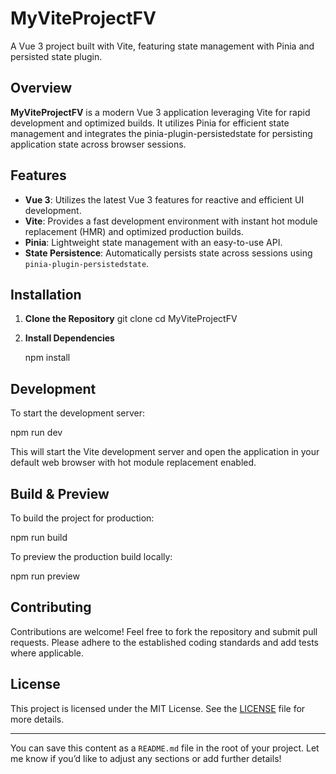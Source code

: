 
# MyViteProjectFV

A Vue 3 project built with Vite, featuring state management with Pinia and persisted state plugin.

## Overview

**MyViteProjectFV** is a modern Vue 3 application leveraging Vite for rapid development and optimized builds. It utilizes Pinia for efficient state management and integrates the pinia-plugin-persistedstate for persisting application state across browser sessions.

## Features

- **Vue 3**: Utilizes the latest Vue 3 features for reactive and efficient UI development.
- **Vite**: Provides a fast development environment with instant hot module replacement (HMR) and optimized production builds.
- **Pinia**: Lightweight state management with an easy-to-use API.
- **State Persistence**: Automatically persists state across sessions using `pinia-plugin-persistedstate`.

## Installation

1. **Clone the Repository**
   git clone <repository-url>
   cd MyViteProjectFV

2. **Install Dependencies**

   npm install


## Development

To start the development server:

npm run dev


This will start the Vite development server and open the application in your default web browser with hot module replacement enabled.



## Build & Preview

To build the project for production:


npm run build



To preview the production build locally:


npm run preview


## Contributing

Contributions are welcome! Feel free to fork the repository and submit pull requests. Please adhere to the established coding standards and add tests where applicable.

## License

This project is licensed under the MIT License. See the [LICENSE](LICENSE) file for more details.

---

You can save this content as a `README.md` file in the root of your project. Let me know if you’d like to adjust any sections or add further details!